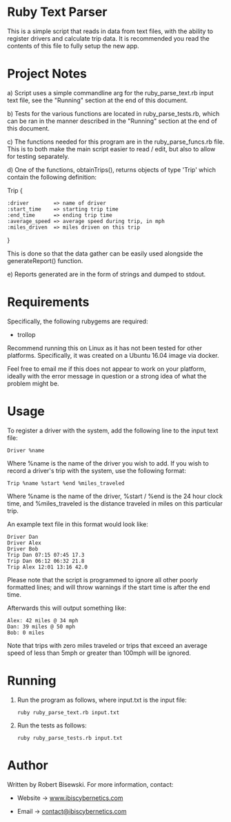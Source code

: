# Ruby Text Parser 

This is a simple script that reads in data from text files, with the
ability to register drivers and calculate trip data. It is recommended you
read the contents of this file to fully setup the new app.


# Project Notes

a) Script uses a simple commandline arg for the ruby_parse_text.rb input
   text file, see the "Running" section at the end of this document.

b) Tests for the various functions are located in ruby_parse_tests.rb,
   which can be ran in the manner described in the "Running" section at the
   end of this document.

c) The functions needed for this program are in the
   ruby_parse_funcs.rb file. This is to both make the main script
   easier to read / edit, but also to allow for testing separately.

d) One of the functions, obtainTrips(), returns objects of type 'Trip'
   which contain the following definition:

   Trip {

    :driver        => name of driver
    :start_time    => starting trip time
    :end_time      => ending trip time
    :average_speed => average speed during trip, in mph
    :miles_driven  => miles driven on this trip

   }

   This is done so that the data gather can be easily used alongside the
   generateReport() function.

e) Reports generated are in the form of strings and dumped to stdout.


# Requirements

Specifically, the following rubygems are required:

* trollop

Recommend running this on Linux as it has not been tested for other
platforms. Specifically, it was created on a Ubuntu 16.04 image via
docker.

Feel free to email me if this does not appear to work on your platform,
ideally with the error message in question or a strong idea of what the
problem might be.


# Usage

To register a driver with the system, add the following line to the input
text file:

    Driver %name

Where %name is the name of the driver you wish to add. If you wish to
record a driver's trip with the system, use the following format:

    Trip %name %start %end %miles_traveled

Where %name is the name of the driver, %start / %end is the 24 hour clock
time, and %miles_traveled is the distance traveled in miles on this
particular trip.

An example text file in this format would look like:

    Driver Dan
    Driver Alex
    Driver Bob
    Trip Dan 07:15 07:45 17.3
    Trip Dan 06:12 06:32 21.8
    Trip Alex 12:01 13:16 42.0

Please note that the script is programmed to ignore all other poorly
formatted lines; and will throw warnings if the start time is after
the end time.

Afterwards this will output something like:

    Alex: 42 miles @ 34 mph
    Dan: 39 miles @ 50 mph
    Bob: 0 miles

Note that trips with zero miles traveled or trips that exceed an average
speed of less than 5mph or greater than 100mph will be ignored.


# Running

1) Run the program as follows, where input.txt is the input file:

    `ruby ruby_parse_text.rb input.txt`

2) Run the tests as follows:

    `ruby ruby_parse_tests.rb input.txt`


# Author

Written by Robert Bisewski. For more information, contact:

* Website -> www.ibiscybernetics.com

* Email -> contact@ibiscybernetics.com
